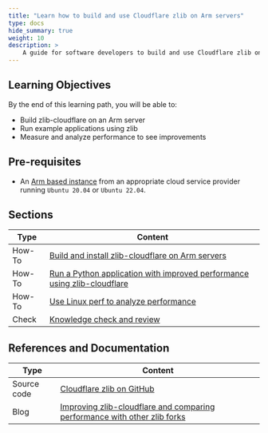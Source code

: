 ```yaml
---
title: "Learn how to build and use Cloudflare zlib on Arm servers" 
type: docs
hide_summary: true
weight: 10
description: >
    A guide for software developers to build and use Cloudflare zlib on Arm servers
---
```


## Learning Objectives 

By the end of this learning path, you will be able to:

* Build zlib-cloudflare on an Arm server
* Run example applications using zlib
* Measure and analyze performance to see improvements

## Pre-requisites

* An [Arm based instance](/cloud/providers) from an appropriate cloud service provider running `Ubuntu 20.04` or `Ubuntu 22.04`.

## Sections

|          Type | Content               |
| ---           | ---                   |
| How-To        | [Build and install zlib-cloudflare on Arm servers](/cloud/zlib/setup) |
| How-To        | [Run a Python application with improved performance using zlib-cloudflare](/cloud/zlib/py-zlib) |
| How-To        | [Use Linux perf to analyze performance](/cloud/zlib/perf) |
| Check         | [Knowledge check and review](/cloud/zlib/knowledgecheck)  |


## References and Documentation

| Type          | Content             |
| ---           | ---                 |
| Source code   | [Cloudflare zlib on GitHub](https://github.com/cloudflare/zlib)  |
| Blog          | [Improving zlib-cloudflare and comparing performance with other zlib forks](https://aws.amazon.com/blogs/opensource/improving-zlib-cloudflare-and-comparing-performance-with-other-zlib-forks/) |

